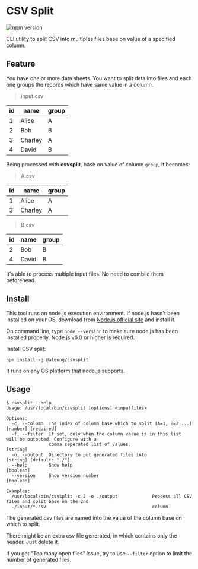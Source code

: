 # CSV Split

[![npm version](https://img.shields.io/npm/v/@aleung/csvsplit.svg?maxAge=2592000)](https://www.npmjs.com/package/@aleung/csvsplit)

CLI utility to split CSV into multiples files base on value of a specified column.

## Feature

You have one or more data sheets. You want to split data into files and each one groups the records which have same value in a column.

> input.csv

| id | name | group |
|----|------|-------|
| 1  | Alice | A    |
| 2  | Bob   | B    |
| 3  | Charley | A  |
| 4  | David | B     |

Being processed with __csvsplit__, base on value of column `group`, it becomes:

> A.csv

| id | name | group |
|----|------|-------|
| 1  | Alice | A    |
| 3  | Charley | A  |

> B.csv

| id | name | group |
|----|------|-------|
| 2  | Bob   | B    |
| 4  | David | B    |

It's able to process multiple input files. No need to combile them beforehead.

## Install

This tool runs on node.js execution environment. If node.js hasn't been
installed on your OS, download from [Node.js official site](https://nodejs.org/en/download/current/)
and install it.

On command line, type `node --version` to make sure node.js has been
installed properly. Node.js v6.0 or higher is required.

Install CSV split:

    npm install -g @aleung/csvsplit

It runs on any OS platform that node.js supports.

## Usage

```
$ csvsplit --help
Usage: /usr/local/bin/csvsplit [options] <inputfiles>

Options:
  -c, --column  The index of column base which to split (A=1, B=2 ...)             [number] [required]
  -f, --filter  If set, only when the column value is in this list will be outputed. Configure with a
                comma seperated list of values.                                               [string]
  -o, --output  Directory to put generated files into                         [string] [default: "./"]
  --help        Show help                                                                    [boolean]
  --version     Show version number                                                          [boolean]

Examples:
  /usr/local/bin/csvsplit -c 2 -o ./output             Process all CSV files and split base on the 2nd
  ./input/*.csv                                        column
```

The generated csv files are named into the value of the column base on which to split.

There might be an extra csv file generated, in which contains only the header.
Just delete it.

If you get "Too many open files" issue, try to use `--filter` option to limit the number of generated files.
